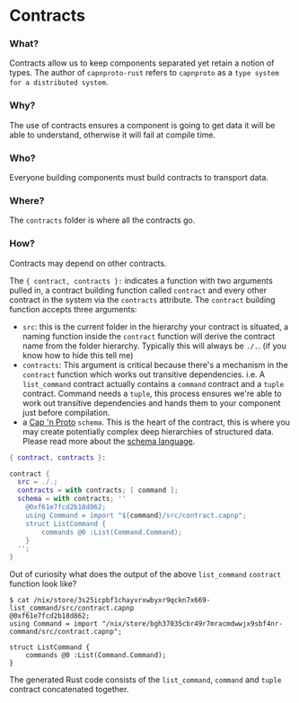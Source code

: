 # Contracts

### What?

Contracts allow us to keep components separated yet retain a notion of types. The author of `capnproto-rust` refers to `capnproto` as a `type system for a distributed system`.

### Why?

The use of contracts ensures a component is going to get data it will be able to understand, otherwise it will fail at compile time.

### Who?

Everyone building components must build contracts to transport data.

### Where?

The `contracts` folder is where all the contracts go.

### How?

Contracts may depend on other contracts.

The `{ contract, contracts }:` indicates a function with two arguments pulled in, a contract building function called `contract` and every other contract in the system via the `contracts` attribute.
The `contract` building function accepts three arguments:
* `src`: this is the current folder in the hierarchy your contract is situated, a naming function inside the `contract` function will derive the contract name from the folder hierarchy. Typically this will always be `./.`. (if you know how to hide this tell me)
* `contracts`: This argument is critical because there's a mechanism in the `contract` function which works out transitive dependencies. i.e. A `list_command` contract actually contains a `command` contract and a `tuple` contract. Command needs a `tuple`, this process ensures we're able to work out transitive dependencies and hands them to your component just before compilation.
* a [Cap 'n Proto](https://capnproto.org) `schema`. This is the heart of the contract, this is where you may create potentially complex deep hierarchies of structured data. Please read more about the [schema language](https://capnproto.org/language.html).

``` nix
{ contract, contracts }:

contract {
  src = ./.;
  contracts = with contracts; [ command ];
  schema = with contracts; ''
    @0xf61e7fcd2b18d862;
    using Command = import "${command}/src/contract.capnp";
    struct ListCommand {
        commands @0 :List(Command.Command);
    }
  '';
}
```

Out of curiosity what does the output of the above `list_command` `contract` function look like?

```
$ cat /nix/store/3s25icpbf1chayvrxwbyxr9qckn7x669-list_command/src/contract.capnp
@0xf61e7fcd2b18d862;
using Command = import "/nix/store/bgh37035cbr49r7mracmdwwjx9sbf4nr-command/src/contract.capnp";

struct ListCommand {
    commands @0 :List(Command.Command);
}
```

The generated Rust code consists of the `list_command`, `command` and `tuple` contract concatenated together. 
